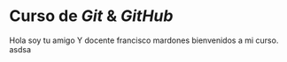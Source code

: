 # Curso de _Git_ & _GitHub_

Hola soy tu amigo Y docente francisco mardones bienvenidos a mi curso.
asdsa